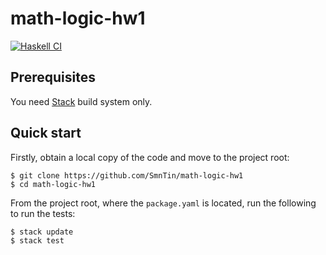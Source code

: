 # math-logic-hw1

[![Haskell CI](https://github.com/SmnTin/math-logic-hw1/actions/workflows/haskell.yml/badge.svg)](https://github.com/SmnTin/math-logic-hw1/actions/workflows/haskell.yml)

## Prerequisites

You need [Stack](https://docs.haskellstack.org/en/stable/README/) build system only.

## Quick start

Firstly, obtain a local copy of the code and move to the project root:
```console
$ git clone https://github.com/SmnTin/math-logic-hw1
$ cd math-logic-hw1
```

From the project root, where the `package.yaml` is located, run the following to run the tests:
```console
$ stack update
$ stack test
```
